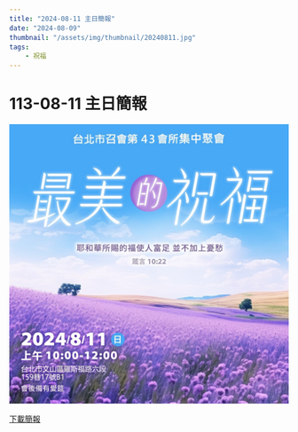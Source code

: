 ```yaml
---
title: "2024-08-11 主日簡報"
date: "2024-08-09"
thumbnail: "/assets/img/thumbnail/20240811.jpg"
tags:
    - 祝福
---
```


# 113-08-11 主日簡報

<img src="/assets/img/thumbnail/20240811.jpg" alt="最美的祝福" style="box-shadow: 5px 5px 10px \#888;">

<a href="../../assets/docs/20240811.pdf" download="20240811主日簡報.pdf">下載簡報</a>

<object data="../../assets/docs/20240811.pdf" width="100%" height="1000" type='application/pdf'></object>
